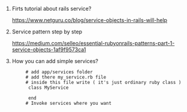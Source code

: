 1. Firts tutorial about rails service?
      
      https://www.netguru.co/blog/service-objects-in-rails-will-help

2. Service pattern step by step

      https://medium.com/selleo/essential-rubyonrails-patterns-part-1-service-objects-1af9f9573ca1
      
2. How you can add simple services?
      
            # add app/services folder
            # add there my_service.rb file
            # inside this file write ( it's just ordinary ruby class )
             class MyService

             end
            # Invoke services where you want
